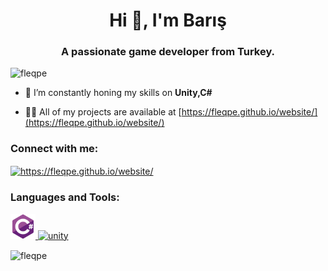 <h1 align="center">Hi 👋, I'm Barış</h1>
<h3 align="center">A passionate game developer from Turkey.</h3>

<p align="left"> <img src="https://komarev.com/ghpvc/?username=fleqpe&label=Profile%20views&color=0e75b6&style=flat" alt="fleqpe" /> </p>

- 🌱 I’m constantly honing my skills on **Unity,C#**

- 👨‍💻 All of my projects are available at [https://fleqpe.github.io/website/](https://fleqpe.github.io/website/)

<h3 align="left">Connect with me:</h3>
<p align="left">
<a href="https://linkedin.com/in/https://fleqpe.github.io/website/" target="blank"><img align="center" src="https://raw.githubusercontent.com/rahuldkjain/github-profile-readme-generator/master/src/images/icons/Social/linked-in-alt.svg" alt="https://fleqpe.github.io/website/" height="30" width="40" /></a>
</p>

<h3 align="left">Languages and Tools:</h3>
<p align="left"> <a href="https://www.w3schools.com/cs/" target="_blank" rel="noreferrer"> <img src="https://raw.githubusercontent.com/devicons/devicon/master/icons/csharp/csharp-original.svg" alt="csharp" width="40" height="40"/> </a> <a href="https://unity.com/" target="_blank" rel="noreferrer"> <img src="https://www.vectorlogo.zone/logos/unity3d/unity3d-icon.svg" alt="unity" width="40" height="40"/> </a> </p>

<p><img align="center" src="https://github-readme-stats.vercel.app/api/top-langs?username=fleqpe&show_icons=true&locale=en&layout=compact" alt="fleqpe" /></p>
